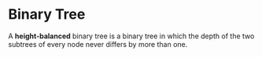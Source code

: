 # Binary Tree

A **height-balanced** binary tree is a binary tree in which the depth of the two subtrees of every node never differs by more than one.

